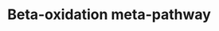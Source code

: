 ---
annotations:
- type: Pathway Ontology
  value: fatty acid beta degradation pathway
authors:
- Nsalomonis
- MaintBot
- Evelo
- C.Redfern
- Khanspers
- Christine Chichester
- Eweitz
- Mkutmon
description: ''
last-edited: 2021-06-04
organisms:
- Rattus norvegicus
redirect_from:
- /index.php/Pathway:WP372
- /instance/WP372
schema-jsonld:
- '@context': https://schema.org/
  '@id': https://wikipathways.github.io/pathways/WP372.html
  '@type': Dataset
  creator:
    '@type': Organization
    name: WikiPathways
  description: ''
  keywords:
  - Hadhb
  - Crat
  - Hadhsc
  - Chkb
  - Lipf
  - Cpt2
  - Dld
  - Acat1
  - Gyk
  - Acadm
  - Acsl6
  - Hadha
  - Tpi1
  - Acsl5
  - Lipc
  - Lipe
  - Slc25a20
  - Lpl
  - Acadl
  - Acadvl
  - Acas2
  - Gpd2
  - Gk2
  - Acsl1
  - Pnpla2
  - Acads
  - Gcdh
  - Cpt1a
  - Cpt1b
  - Acsl4
  - Acsl3
  - Echs1
  license: CC0
  name: Beta-oxidation meta-pathway
seo: CreativeWork
title: Beta-oxidation meta-pathway
wpid: WP372
---